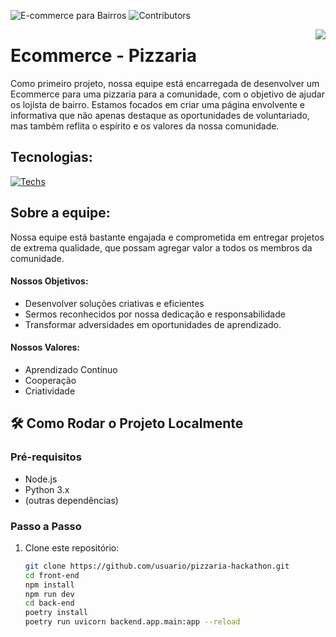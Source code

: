 ![E-commerce para Bairros](https://i.imgur.com/jEt247C.jpeg)
![Contributors](https://img.shields.io/badge/contributors-10-red)


<img align="right" src="./github/icons/br.svg" /> 


# Ecommerce - Pizzaria
Como primeiro projeto, nossa equipe está encarregada de desenvolver um Ecommerce para uma pizzaria para a comunidade, com o objetivo de ajudar os lojista de bairro.
Estamos focados em criar uma página envolvente e informativa que não apenas destaque as oportunidades de voluntariado, mas também reflita o espírito e os valores da nossa comunidade.


## Tecnologias:
[![Techs](https://skillicons.dev/icons?i=figma,html,css,js,react,python,fastapi,sqlite)](https://skillicons.dev)

## Sobre a equipe:
Nossa equipe está bastante engajada e comprometida em entregar projetos de extrema qualidade, que possam agregar valor a todos os membros da comunidade.

#### Nossos Objetivos:
- Desenvolver soluções criativas e eficientes
- Sermos reconhecidos por nossa dedicação e responsabilidade
- Transformar adversidades em oportunidades de aprendizado.

#### Nossos Valores:
- Aprendizado Contínuo
- Cooperação
- Criatividade

## 🛠️ Como Rodar o Projeto Localmente

### Pré-requisitos

- Node.js
- Python 3.x
- (outras dependências)

### Passo a Passo

1. Clone este repositório:
   ```bash
   git clone https://github.com/usuario/pizzaria-hackathon.git
   cd front-end
   npm install
   npm run dev
   cd back-end
   poetry install
   poetry run uvicorn backend.app.main:app --reload
